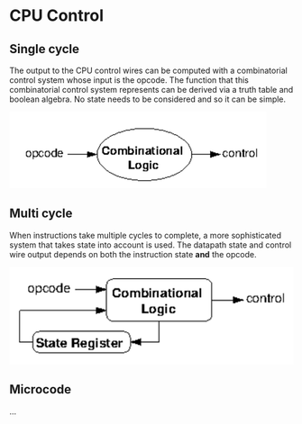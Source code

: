 # CPU Control

<Insert stuff from previous lecture>

## Single cycle
The output to the CPU control wires can be computed with a combinatorial control system whose input is the opcode. The function that this combinatorial control system represents can be derived via a truth table and boolean algebra. No state needs to be considered and so it can be simple.

![Multi cycle combinatorial logic](img/single_cycle_logic.png)

## Multi cycle
When instructions take multiple cycles to complete, a more sophisticated system that takes state into account is used. The datapath state and control wire output depends on both the instruction state **and** the opcode.

![Multi cycle combinatorial logic](img/multi_cycle_logic.png)

## Microcode

...

